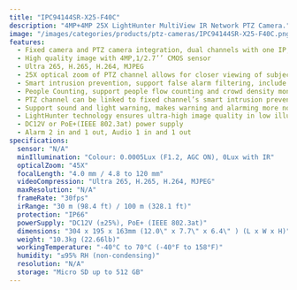 ```yaml
---
title: "IPC94144SR-X25-F40C"
description: "4MP+4MP 25X LightHunter MultiView IR Network PTZ Camera."
image: "/images/categories/products/ptz-cameras/IPC94144SR-X25-F40C.png"
features:
  - Fixed camera and PTZ camera integration, dual channels with one IP, look at overall situation and consider details at the same time
  - High quality image with 4MP,1/2.7’’ CMOS sensor
  - Ultra 265, H.265, H.264, MJPEG
  - 25X optical zoom of PTZ channel allows for closer viewing of subjects
  - Smart intrusion prevention, support false alarm filtering, include Cross Line, Intrusion, Enter Area, Leave Area detection
  - People Counting, support people flow counting and crowd density monitoring, suitable for different statistical scenarios
  - PTZ channel can be linked to fixed channel’s smart intrusion prevention to track the objects triggering the rule
  - Support sound and light warning, makes warning and alarming more noticeable
  - LightHunter technology ensures ultra-high image quality in low illumination environment
  - DC12V or PoE+(IEEE 802.3at) power supply
  - Alarm 2 in and 1 out, Audio 1 in and 1 out
specifications:
  sensor: "N/A"
  minIllumination: "Colour: 0.0005Lux (F1.2, AGC ON), 0Lux with IR"
  opticalZoom: "45X"
  focalLength: "4.0 mm / 4.8 to 120 mm"
  videoCompression: "Ultra 265, H.265, H.264, MJPEG"
  maxResolution: "N/A"
  frameRate: "30fps"
  irRange: "30 m (98.4 ft) / 100 m (328.1 ft)"
  protection: "IP66"
  powerSupply: "DC12V (±25%), PoE+ (IEEE 802.3at)"
  dimensions: "304 x 195 x 163mm (12.0\" x 7.7\" x 6.4\" ) (L x W x H)"
  weight: "10.3kg (22.66lb)"
  workingTemperature: "-40°C to 70°C (-40°F to 158°F)"
  humidity: "≤95% RH (non-condensing)"
  resolution: "N/A"
  storage: "Micro SD up to 512 GB"
---
```

